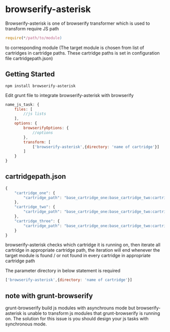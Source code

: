 # browserify-asterisk
Browserify-asterisk is one of browserify transformer which is used to transform require JS path 
```javascript
require(*/path/to/module)
```
to corresponding module (The target module is chosen from list of cartridges in cartridge paths. These cartridge paths is set in configuration file cartridgepath.json)

## Getting Started

```shell
npm install browserify-asterisk
```
Edit grunt file to integrate browserify-asterisk with browserify

```javascript
name_js_task: {
    files: [
        //js lists
    ],
    options: {
        browserifyOptions: {
            //options
        },
        transform: [
            ['browserify-asterisk',{directory: 'name of cartridge'}]
        ]
    }
}
```
## cartridgepath.json

```javascript
{
    "cartridge_one": {
        "cartridge_path": "base_cartridge_one:base_cartridge_two:cartridge_one"
    },
    "cartridge_two": {
        "cartridge_path": "base_cartridge_one:base_cartridge_two:cartridge_two"
    },
    "cartridge_three": {
        "cartridge_path": "base_cartridge_one:base_cartridge_two:cartridge_three"
    }
}

```
browserify-asterisk checks which cartridge it is running on, then iterate all cartridge in appropriate cartridge path, the iteration will end whenever the target module is found / or not found in every cartridge in appropriate cartridge path

The parameter directory in below statement is required 

```javascript
['browserify-asterisk',{directory: 'name of cartridge'}]
```

## note with grunt-browserify
grunt-browserify build js modules with asynchrouns mode but browserify-asterisk  is unable to transform js modules that grunt-browserify is running on. The solution for this issue is you should design your js tasks with synchronous mode.    
